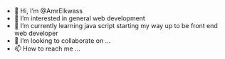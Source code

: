 - 👋 Hi, I’m @AmrElkwass
- 👀 I’m interested in general web development
- 🌱 I’m currently learning java script starting my way up to be front end web developer
- 💞️ I’m looking to collaborate on ...
- 📫 How to reach me ...

<!---
AmrElkwass/AmrElkwass is a ✨ special ✨ repository because its `README.md` (this file) appears on your GitHub profile.
You can click the Preview link to take a look at your changes.
--->
